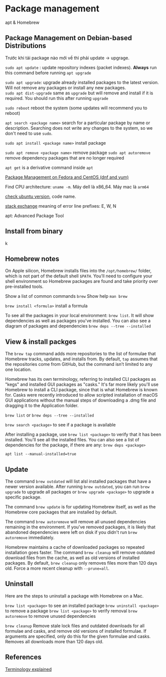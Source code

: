 # Package management

apt & Homebrew

## Package Management on Debian-based Distributions

Trước khi tải package nào mới về thì phải update -> upgrage.

`sudo apt update` : update repository indexes (packet indexes). **Always** run this command before running `apt upgrade`

`sudo apt upgrade`: upgrade already installed packages to the latest version. Will not remove any packages or install any new packages.\
`sudo apt dist-upgrade` same as `upgrade` but will remove and install if it is required. You should run this after running `upgrade`

`sudo reboot` reboot the system (some updates will recommend you to reboot)

`apt search <package name>` search for a particular package by name or description. Searching does not write any changes to the system, so we don't need to use `sudo`.

`sudo apt install <package name>` install package

`sudo apt remove <package name>` remove package
`sudo apt autoremove` remove dependency packages that are no longer required

`apt get` is a derivative command inside `apt`

[Package Management on Fedora and CentOS (dnf and yum)](https://www.youtube.com/watch?v=-mvcOpMBlfs&list=PLT98CRl2KxKHaKA9-4_I38sLzK134p4GJ&index=21)

Find CPU architecture: `uname -m`. Máy dell là x86_64. Máy mac là `arm64`

[check ubuntu version](https://askubuntu.com/questions/686239/how-do-i-check-the-version-of-ubuntu-i-am-running), code name.

[stack exchange](https://unix.stackexchange.com/questions/590027/what-does-the-error-line-prefix-w-mean-like-from-apt-get-or-other-similar) meaning of error line prefixes: E, W, N

apt: Advanced Package Tool

## Install from binary

k

## Homebrew notes

On Apple silicon, Homebrew installs files into the `/opt/homebrew/` folder, which is not part of the default shell `$PATH`. You'll need to configure your shell environment so Homebrew packages are found and take priority over pre-installed tools.

Show a list of common commands `brew`
Show help `man brew`

`brew install <formula>` install a formula

To see all the packages in your local environment: `brew list`. It will show dependencies as well as packages you've installed.
You can also see a diagram of packages and dependencies `brew deps --tree --installed`

## View & install packges

The `brew tap` command adds more repositories to the list of formulae that Homebrew tracks, updates, and installs from. By default, `tap` assumes that the repositories come from GitHub, but the command isn’t limited to any one location.

Homebrew has its own terminology, referring to installed CLI packages as "kegs" and installed GUI packages as "casks." It's far more likely you'll use Homebrew to install a CLI package, since that is what Homebrew is known for. Casks were recently introduced to allow scripted installation of macOS GUI applications without the manual steps of downloading a .dmg file and dragging it to the Application folder.

`brew list` or `brew deps --tree --installed`

`brew search <package>` to see if a package is available

After installing a package, use `brew list <package>` to verify that it has been installed. You'll see all the installed files.
You can also see a list of dependencies for the package, if there are any: `brew deps <package>`

`apt list --manual-installed=true`

## Update

The command `brew outdated` will list alsl installed packages that have a newer version available. After running `brew outdated`, you can run `brew upgrade` to upgrade all packages or `brew upgrade <package>` to upgrade a specific package.

The command `brew update` is for updating Homebrew itself, as well as the Homebrew core packages that are installed by default.

The command `brew autoremove` will remove all unused dependencies remaining in the environment. If you've removed packages, it is likely that abandoned dependencies were left on disk if you didn't run `brew autoremove` immediately.

Homebrew maintains a cache of downloaded packages so repeated installation goes faster. The command `brew cleanup` will remove outdated download files from the cache, as well as old versions of installed packages. By default, `brew cleanup` only removes files more than 120 days old. Force a more recent cleanup with `--prune=all`.

## Uninstall

Here are the steps to uninstall a package with Homebrew on a Mac.

`brew list <package>` to see an installed package
`brew uninstall <package>` to remove a package
`brew list <package>` to verify removal
`brew autoremove` to remove unused dependencies

`brew cleanup` Remove stale lock files and outdated downloads for all formulae and casks, and remove old versions of installed formulae. If arguments are specified, only do this for the given formulae and casks. Removes all downloads more than 120 days old.

## References

[Terminology explained](https://mac.install.guide/homebrew/)

